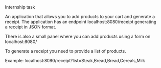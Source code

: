 Internship task

An application that allows you to add products to your cart and generate a receipt. 
The application has an endpoint localhost:8080/receipt generating a receipt in JSON format. 

There is also a small panel where you can add products using a form on localhost:8080/

To generate a receipt you need to provide a list of products. 

Example: localhost:8080/receipt?list=Steak,Bread,Bread,Cereals,Milk